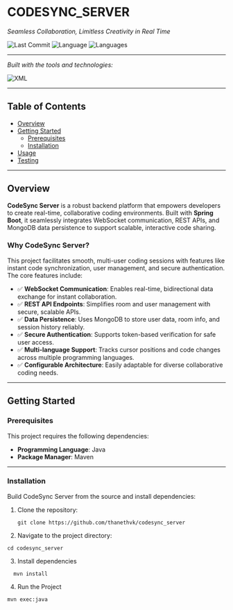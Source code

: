 # CODESYNC_SERVER

_Seamless Collaboration, Limitless Creativity in Real Time_

![Last Commit](https://img.shields.io/badge/last%20commit-april-blue)
![Language](https://img.shields.io/badge/java-100%25-blue)
![Languages](https://img.shields.io/badge/languages-1-informational)

---

_Built with the tools and technologies:_

![XML](https://img.shields.io/badge/-XML-000?logo=xml&logoColor=white)

---

## Table of Contents

- [Overview](#overview)
- [Getting Started](#getting-started)
  - [Prerequisites](#prerequisites)
  - [Installation](#installation)
- [Usage](#usage)
- [Testing](#testing)

---

## Overview

**CodeSync Server** is a robust backend platform that empowers developers to create real-time, collaborative coding environments. Built with **Spring Boot**, it seamlessly integrates WebSocket communication, REST APIs, and MongoDB data persistence to support scalable, interactive code sharing.

### Why CodeSync Server?

This project facilitates smooth, multi-user coding sessions with features like instant code synchronization, user management, and secure authentication. The core features include:

- ✅ **WebSocket Communication**: Enables real-time, bidirectional data exchange for instant collaboration.
- ✅ **REST API Endpoints**: Simplifies room and user management with secure, scalable APIs.
- ✅ **Data Persistence**: Uses MongoDB to store user data, room info, and session history reliably.
- ✅ **Secure Authentication**: Supports token-based verification for safe user access.
- ✅ **Multi-language Support**: Tracks cursor positions and code changes across multiple programming languages.
- ✅ **Configurable Architecture**: Easily adaptable for diverse collaborative coding needs.

---

## Getting Started

### Prerequisites

This project requires the following dependencies:

- **Programming Language**: Java  
- **Package Manager**: Maven

---

### Installation

Build CodeSync Server from the source and install dependencies:

1. Clone the repository:
   ```
   git clone https://github.com/thanethvk/codesync_server

2. Navigate to the project directory:
  ```
  cd codesync_server
```

3. Install dependencies
```
  mvn install
```

4. Run the Project
```
mvn exec:java
```


